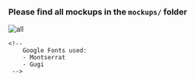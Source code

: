 ### Please find all mockups in the `mockups/` folder
![all](https://user-images.githubusercontent.com/10798986/57175392-f6541000-6e64-11e9-95d2-861b46cab7f8.png)
 
 <!DOCTYPE html>
<html lang="en">
<head>
    <title>Document</title>

    <!-- 
        Google Fonts used:
        - Montserrat
        - Gugi
     -->
     
</head>
<body>

</body>
</html>